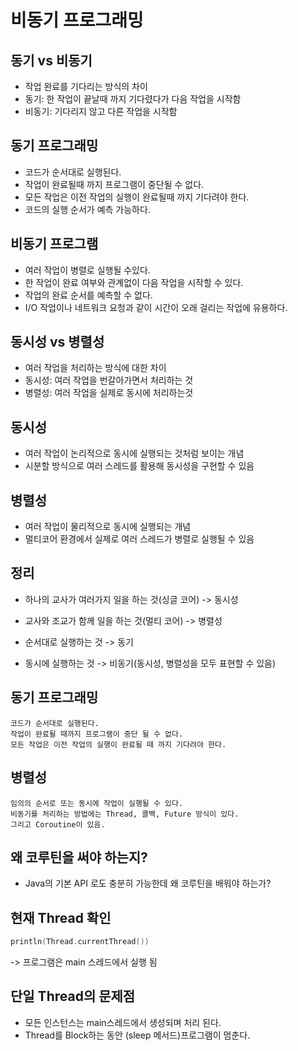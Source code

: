# 비동기 프로그래밍

## 동기 vs 비동기
- 작업 완료를 기다리는 방식의 차이 
- 동기: 한 작업이 끝날때 까지 기다렸다가 다음 작업을 시작함
- 비동기: 기다리지 않고 다른 작업을 시작함

## 동기 프로그래밍
- 코드가 순서대로 실행된다.
- 작업이 완료될때 까지 프로그램이 중단될 수 없다. 
- 모든 작업은 이전 작업의 실행이 완료될때 까지 기다려야 한다.
- 코드의 실행 순서가 예측 가능하다.

## 비동기 프로그램 
- 여러 작업이 병렬로 실행될 수있다. 
- 한 작업이 완료 여부와 관계없이 다음 작업을 시작할 수 있다.
- 작업의 완료 순서를 예측할 수 없다.
- I/O 작업이나 네트워크 요청과 같이 시간이 오래 걸리는 작업에 유용하다. 

## 동시성 vs 병렬성
- 여러 작업을 처리하는 방식에 대한 차이 
- 동시성: 여러 작업을 번갈아가면서 처리하는 것
- 병렬성: 여러 작업을 실제로 동시에 처리하는것 

## 동시성
- 여러 작업이 논리적으로 동시에 실행되는 것처럼 보이는 개념
- 시분할 방식으로 여러 스레드를 활용해 동시성을 구현할 수 있음

## 병렬성
- 여러 작업이 물리적으로 동시에 실행되는 개념
- 멀티코어 환경에서 실제로 여러 스레드가 병렬로 실행될 수 있음 

## 정리
- 하나의 교사가 여러가지 일을 하는 것(싱글 코어)
-> 동시성

- 교사와 조교가 함께 일을 하는 것(멀티 코어)
-> 병렬성

- 순서대로 실행하는 것
-> 동기

- 동시에 실행하는 것
-> 비동기(동시성, 병렬성을 모두 표현할 수 있음)


## 동기 프로그래밍
```text
코드가 순서대로 실행된다.
작업이 완료될 때까지 프로그램이 중단 될 수 없다.
모든 작업은 이전 작업의 실행이 완료될 때 까지 기다려야 한다. 
```

## 병렬성
```text
임의의 순서로 또는 동시에 작업이 실행될 수 있다.
비동기를 처리하는 방법에는 Thread, 콜백, Future 방식이 있다.
그리고 Coroutine이 있음.
```


## 왜 코루틴을 써야 하는지?
- Java의 기본 API 로도 충분히 가능한데 왜 코루틴을 배워야 하는가?

## 현재 Thread 확인
```kotlin
println(Thread.currentThread())
```
-> 프로그램은 main 스레드에서 실행 됨 

## 단일 Thread의 문제점
- 모든 인스턴스는 main스레드에서 생성되며 처리 된다.
- Thread를 Block하는 동안 (sleep 메서드)프로그램이 멈춘다.






